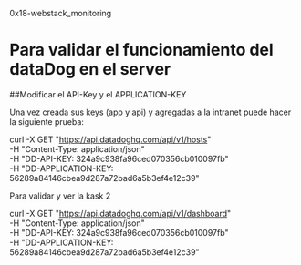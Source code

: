 0x18-webstack_monitoring


# Para validar el funcionamiento del dataDog en el server 

##Modificar el API-Key y el APPLICATION-KEY

Una vez creada sus keys (app y api) y agregadas a la intranet puede hacer la siguiente prueba:

curl -X GET "https://api.datadoghq.com/api/v1/hosts" \
-H "Content-Type: application/json" \
-H "DD-API-KEY: 324a9c938fa96ced070356cb010097fb" \
-H "DD-APPLICATION-KEY: 56289a84146cbea9d287a72bad6a5b3ef4e12c39"



Para validar y ver la kask 2 

curl -X GET "https://api.datadoghq.com/api/v1/dashboard" \
-H "Content-Type: application/json" \
-H "DD-API-KEY: 324a9c938fa96ced070356cb010097fb" \
-H "DD-APPLICATION-KEY: 56289a84146cbea9d287a72bad6a5b3ef4e12c39"

